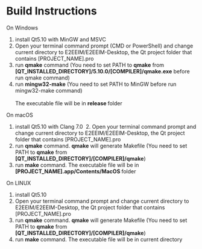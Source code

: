 # Build Instructions
  On Windows
  1. install Qt5.10 with MinGW and MSVC 
  2. Open your terminal command prompt (CMD or PowerShell) and change current directory to E2EEIM/E2EEIM-Desktop, the Qt project folder that contains [PROJECT_NAME].pro
  3. run <b>qmake</B> command (You need to set PATH to <b>qmake</b> from <b>[QT_INSTALLED_DIRECTORY]/5.10.0/[COMPILER]/qmake.exe</b> before run qmake command)
  4. run <b>mingw32-make</b> (You need to set PATH to MinGW before run mingw32-make command)
<br><br>The executable file will be in <b> release </b> folder

On macOS
  1. install Qt5.10 with Clang 7.0
  2. Open your terminal command prompt and change current directory to E2EEIM/E2EEIM-Desktop, the Qt project folder that contains [PROJECT_NAME].pro
  3. run <b>qmake</b> command. <b>qmake</b> will generate Makefile (You need to set PATH to <b>qmake</b> from <b>[QT_INSTALLED_DIRECTORY]/[COMPILER]/qmake</b>)
  4. run <b>make</b> command.
  The executable file will be in <b> [PROJECT_NAME].app/Contents/MacOS </b> folder

On LINUX
  1. install Qt5.10
  2. Open your terminal command prompt and change current directory to E2EEIM/E2EEIM-Desktop, the Qt project folder that contains [PROJECT_NAME].pro
  3. run <b>qmake</b> command. <b>qmake</b> will generate Makefile (You need to set PATH to <b>qmake</b> from <b>[QT_INSTALLED_DIRECTORY]/[COMPILER]/qmake</b>)
  4. run <b>make</b> command.
  The executable file will be in current directory
